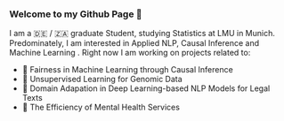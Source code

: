 ### Welcome to my Github Page 👋

I am a :de: / :south_africa: graduate Student, studying Statistics at LMU in Munich. 
Predominately, I am interested in Applied NLP, Causal Inference and Machine Learning .
Right now I am working on projects related to: 

* :robot: Fairness in Machine Learning through Causal Inference 
* :mouse2: Unsupervised Learning for Genomic Data
* :briefcase: Domain Adapation in Deep Learning-based NLP Models for Legal Texts
* :brain: The Efficiency of Mental Health Services

<!--
**danielsaggau/danielsaggau** is a ✨ _special_ ✨ repository because its `README.md` (this file) appears on your GitHub profile.

